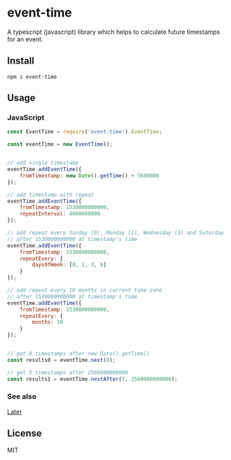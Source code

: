 # event-time


A typescript (javascript) library which helps to calculate future timestamps
for an event.


## Install

```
npm i event-time
```


## Usage

### JavaScript

```js
const EventTime = require('event-time').EventTime;

const eventTime = new EventTime();


// add single timestamp
eventTime.addEventTime({
    fromTimestamp: new Date().getTime() + 3600000
});

// add timestamp with repeat
eventTime.addEventTime({
    fromTimestamp: 1530000000000,
    repeatInterval: 4000000000
});

// add repeat every Sunday (0), Monday (1), Wednesday (3) and Saturday (6)
// after 1530000000000 at timestamp's time
eventTime.addEventTime({
    fromTimestamp: 1530000000000,
    repeatEvery: {
        daysOfWeek: [0, 1, 3, 6]
    }
});

// add repeat every 10 months in current time zone
// after 1530000000000 at timestamp's time
eventTime.addEventTime({
    fromTimestamp: 1530000000000,
    repeatEvery: {
        months: 10
    }
});


// get 8 timestamps after new Date().getTime()
const results0 = eventTime.next(8);

// get 5 timestamps after 2560000000000
const results1 = eventTime.nextAfter(5, 2560000000000);
```


### See also

[Later](https://github.com/bunkat/later)


## License

MIT